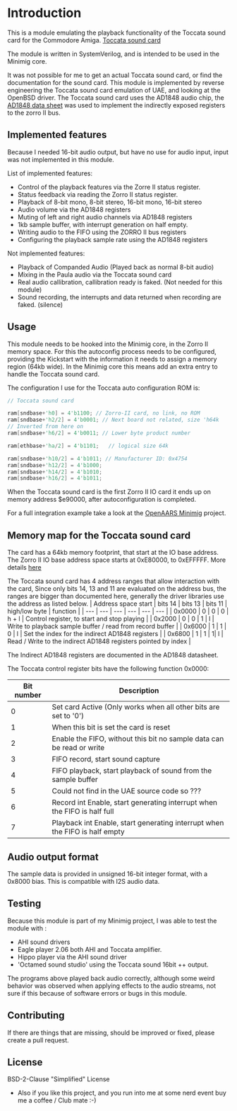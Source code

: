 # Introduction

This is a module emulating the playback functionality of the Toccata sound card for the Commodore Amiga. [Toccata sound card](https://amiga.resource.cx/exp/toccata)

The module is written in SystemVerilog, and is intended to be used in the Minimig core.

It was not possible for me to get an actual Toccata sound card, or find the documentation for the sound card.
This module is implemented by reverse engineering the Toccata sound card emulation of UAE, and looking at the OpenBSD driver.
The Toccata sound card uses the AD1848 audio chip, the [AD1848 data sheet](https://www.analog.com/media/en/technical-documentation/obsolete-data-sheets/ad1845.pdf) was used to implement the indirectly exposed registers to the zorro II bus.

## Implemented features

Because I needed 16-bit audio output, but have no use for audio input, input was not implemented in this module.

List of implemented features:

- Control of the playback features via the Zorre II status register.
- Status feedback via reading the Zorro II status register.
- Playback of 8-bit mono, 8-bit stereo, 16-bit mono, 16-bit stereo
- Audio volume via the AD1848 registers
- Muting of left and right audio channels via AD1848 registers
- 1kb sample buffer, with interrupt generation on half empty.
- Writing audio to the FIFO using the ZORRO II bus registers
- Configuring the playback sample rate using the AD1848 registers

Not implemented features:

- Playback of Companded Audio (Played back as normal 8-bit audio)
- Mixing in the Paula audio via the Toccata sound card
- Real audio callibration, callibration ready is faked. (Not needed for this module)
- Sound recording, the interrupts and data returned when recording are faked. (silence)

## Usage

This module needs to be hooked into the Minimig core, in the Zorro II memory space.
For this the autoconfig process needs to be configured, providing the Kickstart with the information it needs to assign a memory region (64kb wide).
In the Minimig core this means add an extra entry to handle the Toccata sound card.

The configuration I use for the Toccata auto configuration ROM is:

```verilog
// Toccata sound card

ram[sndbase+'h0] = 4'b1100; // Zorro-II card, no link, no ROM
ram[sndbase+'h2/2] = 4'b0001; // Next board not related, size 'h64k
// Inverted from here on
ram[sndbase+'h6/2] = 4'b0011; // Lower byte product number

ram[ethbase+'ha/2] = 4'b1101;   // logical size 64k

ram[sndbase+'h10/2] = 4'b1011; // Manufacturer ID: 0x4754
ram[sndbase+'h12/2] = 4'b1000;
ram[sndbase+'h14/2] = 4'b1010;
ram[sndbase+'h16/2] = 4'b1011;
```

When the Toccata sound card is the first Zorro II IO card it ends up on memory address $e90000, after autoconfiguration is completed.

For a full integration example take a look at the [OpenAARS Minimig](https://github.com/ranzbak/MinimigAGA_TC64/tree/v5.0/rtl/openaars/toccata) project.

## Memory map for the Toccata sound card

The card has a 64kb memory footprint, that start at the IO base address.
The Zorro II IO base address space starts at 0xE80000, to 0xEFFFFF.
More details [here](http://amigadev.elowar.com/read/ADCD_2.1/Hardware_Manual_guide/node0293.html)

The Toccata sound card has 4 address ranges that allow interaction with the card,
Since only bits 14, 13 and 11 are evaluated on the address bus, the ranges are bigger than documented here, generally the driver libraries use the address as listed below.
| Address space start | bits 14 | bits 13 | bits 11 | high/low byte | function |
| --- | --- | --- | --- | --- | --- |
| 0x0000 | 0 | 0 | 0 | h + l | Control register, to start and stop playing |
| 0x2000 | 0 | 0 | 1 | l | Write to playback sample buffer / read from record buffer |
| 0x6000 | 1 | 1 | 0 | l | Set the index for the indirect AD1848 registers |
| 0x6800 | 1 | 1 | 1| l | Read / Write to the indirect AD1848 registers pointed by index |

The Indirect AD1848 registers are documented in the AD1848 datasheet.

The Toccata control register bits have the following function 0x0000:

| Bit number | Description |
| --- | --- |
| 0 | Set card Active (Only works when all other bits are set to '0') |
| 1 | When this bit is set the card is reset |
| 2 | Enable the FIFO, without this bit no sample data can be read or write|
| 3 | FIFO record, start sound capture |
| 4 | FIFO playback, start playback of sound from the sample buffer |
| 5 | Could not find in the UAE source code so ??? |
| 6 | Record int Enable, start generating interrupt when the FIFO is half full |
| 7 | Playback int Enable, start generating interrupt when the FIFO is half empty |

## Audio output format

The sample data is provided in unsigned 16-bit integer format, with a 0x8000 bias.
This is compatible with I2S audio data.

## Testing

Because this module is part of my Minimig project, I was able to test the module with :

- AHI sound drivers
- Eagle player 2.06 both AHI and Toccata amplifier.
- Hippo player via the AHI sound driver
- 'Octamed sound studio' using the Toccata sound 16bit ++ output.

The programs above played back audio correctly, although some weird behavior was observed when applying effects to the audio streams, not sure if this because of software errors or bugs in this module.

## Contributing

If there are things that are missing, should be improved or fixed, please create a pull request.

## License

BSD-2-Clause "Simplified" License

- Also if you like this project, and you run into me at some nerd event buy me a coffee / Club mate :-)
